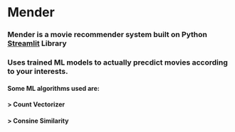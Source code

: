 # Mender
### Mender is a movie recommender system built on Python [Streamlit](https://streamlit.io/) Library
### Uses trained ML models to actually precdict movies according to your interests.
#### Some ML algorithms used are:
####  > Count Vectorizer
####  > Consine Similarity





